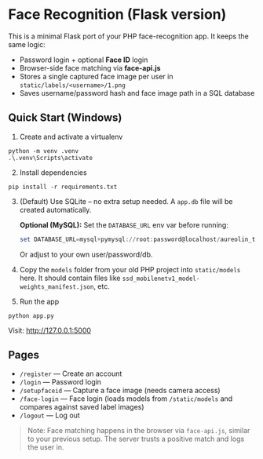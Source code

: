 # Face Recognition (Flask version)

This is a minimal Flask port of your PHP face-recognition app. It keeps the same logic:
- Password login + optional **Face ID** login
- Browser-side face matching via **face-api.js**
- Stores a single captured face image per user in `static/labels/<username>/1.png`
- Saves username/password hash and face image path in a SQL database

## Quick Start (Windows)

1) Create and activate a virtualenv
```
python -m venv .venv
.\.venv\Scripts\activate
```

2) Install dependencies
```
pip install -r requirements.txt
```

3) (Default) Use SQLite – no extra setup needed. A `app.db` file will be created automatically.

   **Optional (MySQL):** Set the `DATABASE_URL` env var before running:
   ```powershell
   set DATABASE_URL=mysql+pymysql://root:password@localhost/aureolin_test
   ```
   Or adjust to your own user/password/db.

4) Copy the `models` folder from your old PHP project into `static/models` here.
   It should contain files like `ssd_mobilenetv1_model-weights_manifest.json`, etc.

5) Run the app
```
python app.py
```
Visit: http://127.0.0.1:5000

## Pages
- `/register` — Create an account
- `/login` — Password login
- `/setupfaceid` — Capture a face image (needs camera access)
- `/face-login` — Face login (loads models from `/static/models` and compares against saved label images)
- `/logout` — Log out

> Note: Face matching happens in the browser via `face-api.js`, similar to your previous setup. The server trusts a positive match and logs the user in.
